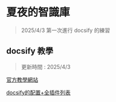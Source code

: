 # 夏夜的智識庫 <!-- {docsify-ignore-all} -->
> 2025/4/3 第一次進行 docsify 的練習

## docsify 教學 
> 更新時間 : 2025/4/3 

[官方教學網站](https://docsify.js.org/#/zh-cn/)

[docsify的配置+全插件列表](https://cloud.tencent.com/developer/article/2177009)